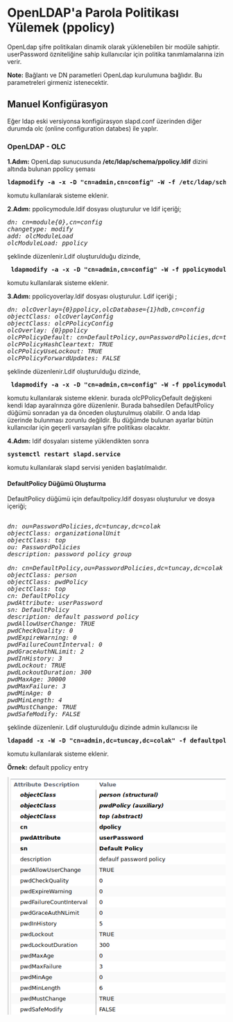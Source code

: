 # OpenLDAP'a Parola Politikası Yülemek (ppolicy)
OpenLdap şifre politikaları dinamik olarak yüklenebilen bir modüle sahiptir. userPassword özniteliğine sahip kullanıcılar için politika tanımlamalarına izin verir. 

**Note:**  Bağlantı ve DN parametleri OpenLdap kurulumuna bağlıdır. Bu parametreleri girmeniz istenecektir.

## Manuel Konfigürasyon

Eğer ldap eski versiyonsa konfigürasyon slapd.conf üzerinden diğer durumda olc (online configuration databes) ile yaplır.
### OpenLDAP - OLC
**1.Adım:**  OpenLdap sunucusunda **/etc/ldap/schema/ppolicy.ldif** dizini altında bulunan ppolicy şeması 
<pre><b>ldapmodify -a -x -D "cn=admin,cn=config" -W -f /etc/ldap/schema/ppolicy.ldif</b></pre>

komutu kullanılarak sisteme eklenir.

**2.Adım:** ppolicymodule.ldif dosyası oluşturulur ve ldif içeriği;
<pre><i>dn: cn=module{0},cn=config
changetype: modify
add: olcModuleLoad
olcModuleLoad: ppolicy 
</i></pre>

şeklinde düzenlenir.Ldif oluşturulduğu dizinde,
<pre> <b>ldapmodify -a -x -D "cn=admin,cn=config" -W -f ppolicymodule.ldif</b></pre>

komutu kullanılarak sisteme eklenir.

**3.Adım:** ppolicyoverlay.ldif dosyası oluşturulur. Ldif içeriği ;

<pre><i>dn: olcOverlay={0}ppolicy,olcDatabase={1}hdb,cn=config
objectClass: olcOverlayConfig
objectClass: olcPPolicyConfig
olcOverlay: {0}ppolicy
olcPPolicyDefault: cn=DefaultPolicy,ou=PasswordPolicies,dc=tuncay,dc=colak
olcPPolicyHashCleartext: TRUE
olcPPolicyUseLockout: TRUE
olcPPolicyForwardUpdates: FALSE
</i></pre>

şeklinde düzenlenir.Ldif oluşturulduğu dizinde,
<pre> <b>ldapmodify -a -x -D "cn=admin,cn=config" -W -f ppolicymodule.ldif </b></pre>

komutu kullanılarak sisteme eklenir.
burada olcPPolicyDefault değişkeni kendi ldap ayaralrınıza göre düzenlenir. Burada bahsedilen DefaultPolicy düğümü sonradan ya da önceden oluşturulmuş olabilir. O anda ldap üzerinde bulunması zorunlu değildir. Bu düğümde bulunan ayarlar bütün kullanıcılar için geçerli varsayılan şifre politikası olacaktır.

**4.Adım:** ldif dosyaları sisteme yüklendikten sonra 
<pre><b>systemctl restart slapd.service</b></pre>

komutu kullanılarak slapd servisi yeniden başlatılmalıdır.

#### DefaultPolicy Düğümü Oluşturma

DefaultPolicy düğümü için defaultpolicy.ldif dosyası oluşturulur ve dosya içeriği;
<pre><i>
dn: ou=PasswordPolicies,dc=tuncay,dc=colak
objectClass: organizationalUnit
objectClass: top
ou: PasswordPolicies
description: password policy group

dn: cn=DefaultPolicy,ou=PasswordPolicies,dc=tuncay,dc=colak
objectClass: person
objectClass: pwdPolicy
objectClass: top
cn: DefaultPolicy
pwdAttribute: userPassword
sn: DefaultPolicy
description: default password policy
pwdAllowUserChange: TRUE
pwdCheckQuality: 0
pwdExpireWarning: 0
pwdFailureCountInterval: 0
pwdGraceAuthNLimit: 2
pwdInHistory: 3
pwdLockout: TRUE
pwdLockoutDuration: 300
pwdMaxAge: 30000
pwdMaxFailure: 3
pwdMinAge: 0
pwdMinLength: 4
pwdMustChange: TRUE
pwdSafeModify: FALSE
</i></pre>

şeklinde düzenlenir. Ldif oluşturulduğu dizinde admin kullanıcısı ile

<pre><b>ldapadd -x -W -D "cn=admin,dc=tuncay,dc=colak" -f defaultpolicy.ldif</b></pre>

komutu kullanılarak sisteme eklenir.

**Örnek:** default ppolicy entry


![ppolicy.png](./images/ppolicy.png)




